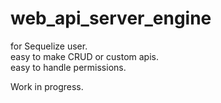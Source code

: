 # web_api_server_engine
for Sequelize user.  
easy to make CRUD or custom apis.  
easy to handle permissions.  

Work in progress.
